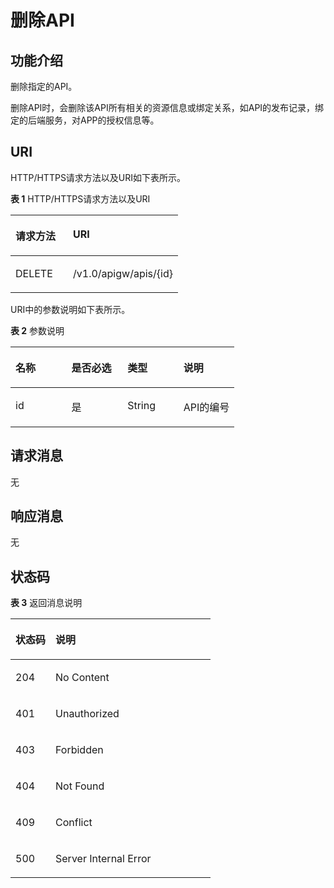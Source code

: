 # 删除API<a name="apig-zh-api-180713027"></a>

## 功能介绍<a name="section24863152"></a>

删除指定的API。

删除API时，会删除该API所有相关的资源信息或绑定关系，如API的发布记录，绑定的后端服务，对APP的授权信息等。

## URI<a name="section22441780"></a>

HTTP/HTTPS请求方法以及URI如下表所示。

**表 1**  HTTP/HTTPS请求方法以及URI

<a name="table47776868"></a>
<table><thead align="left"><tr id="row14972112"><th class="cellrowborder" valign="top" width="34.339999999999996%" id="mcps1.2.3.1.1"><p id="p4781565"><a name="p4781565"></a><a name="p4781565"></a>请求方法</p>
</th>
<th class="cellrowborder" valign="top" width="65.66%" id="mcps1.2.3.1.2"><p id="p51762503"><a name="p51762503"></a><a name="p51762503"></a>URI</p>
</th>
</tr>
</thead>
<tbody><tr id="row32013205"><td class="cellrowborder" valign="top" width="34.339999999999996%" headers="mcps1.2.3.1.1 "><p id="p42932816"><a name="p42932816"></a><a name="p42932816"></a>DELETE</p>
</td>
<td class="cellrowborder" valign="top" width="65.66%" headers="mcps1.2.3.1.2 "><p id="p55006047"><a name="p55006047"></a><a name="p55006047"></a>/v1.0/apigw/apis/{id}</p>
</td>
</tr>
</tbody>
</table>

URI中的参数说明如下表所示。

**表 2**  参数说明

<a name="table26304811"></a>
<table><thead align="left"><tr id="row11931990"><th class="cellrowborder" valign="top" width="25%" id="mcps1.2.5.1.1"><p id="p26967144"><a name="p26967144"></a><a name="p26967144"></a>名称</p>
</th>
<th class="cellrowborder" valign="top" width="25%" id="mcps1.2.5.1.2"><p id="p36855079"><a name="p36855079"></a><a name="p36855079"></a>是否必选</p>
</th>
<th class="cellrowborder" valign="top" width="25%" id="mcps1.2.5.1.3"><p id="p32471418"><a name="p32471418"></a><a name="p32471418"></a>类型</p>
</th>
<th class="cellrowborder" valign="top" width="25%" id="mcps1.2.5.1.4"><p id="p12939210"><a name="p12939210"></a><a name="p12939210"></a>说明</p>
</th>
</tr>
</thead>
<tbody><tr id="row41443070"><td class="cellrowborder" valign="top" width="25%" headers="mcps1.2.5.1.1 "><p id="p1445503"><a name="p1445503"></a><a name="p1445503"></a>id</p>
</td>
<td class="cellrowborder" valign="top" width="25%" headers="mcps1.2.5.1.2 "><p id="p49976884"><a name="p49976884"></a><a name="p49976884"></a>是</p>
</td>
<td class="cellrowborder" valign="top" width="25%" headers="mcps1.2.5.1.3 "><p id="p21595781"><a name="p21595781"></a><a name="p21595781"></a>String</p>
</td>
<td class="cellrowborder" valign="top" width="25%" headers="mcps1.2.5.1.4 "><p id="p4427868"><a name="p4427868"></a><a name="p4427868"></a>API的编号</p>
</td>
</tr>
</tbody>
</table>

## 请求消息<a name="section649433"></a>

无

## 响应消息<a name="section52604147"></a>

无

## 状态码<a name="section5844905"></a>

**表 3**  返回消息说明

<a name="table60212917"></a>
<table><thead align="left"><tr id="row17862286"><th class="cellrowborder" valign="top" width="20%" id="mcps1.2.3.1.1"><p id="p37559096"><a name="p37559096"></a><a name="p37559096"></a>状态码</p>
</th>
<th class="cellrowborder" valign="top" width="80%" id="mcps1.2.3.1.2"><p id="p22387963"><a name="p22387963"></a><a name="p22387963"></a>说明</p>
</th>
</tr>
</thead>
<tbody><tr id="row1485694"><td class="cellrowborder" valign="top" width="20%" headers="mcps1.2.3.1.1 "><p id="p53232361"><a name="p53232361"></a><a name="p53232361"></a>204</p>
</td>
<td class="cellrowborder" valign="top" width="80%" headers="mcps1.2.3.1.2 "><p id="p13445195614478"><a name="p13445195614478"></a><a name="p13445195614478"></a>No Content</p>
</td>
</tr>
<tr id="row17468177"><td class="cellrowborder" valign="top" width="20%" headers="mcps1.2.3.1.1 "><p id="p5636200"><a name="p5636200"></a><a name="p5636200"></a>401</p>
</td>
<td class="cellrowborder" valign="top" width="80%" headers="mcps1.2.3.1.2 "><p id="p53879076"><a name="p53879076"></a><a name="p53879076"></a>Unauthorized</p>
</td>
</tr>
<tr id="row15149644"><td class="cellrowborder" valign="top" width="20%" headers="mcps1.2.3.1.1 "><p id="p19161626"><a name="p19161626"></a><a name="p19161626"></a>403</p>
</td>
<td class="cellrowborder" valign="top" width="80%" headers="mcps1.2.3.1.2 "><p id="p13949586"><a name="p13949586"></a><a name="p13949586"></a>Forbidden</p>
</td>
</tr>
<tr id="row10181700"><td class="cellrowborder" valign="top" width="20%" headers="mcps1.2.3.1.1 "><p id="p19411362"><a name="p19411362"></a><a name="p19411362"></a>404</p>
</td>
<td class="cellrowborder" valign="top" width="80%" headers="mcps1.2.3.1.2 "><p id="p28816493"><a name="p28816493"></a><a name="p28816493"></a>Not Found</p>
</td>
</tr>
<tr id="row58021846"><td class="cellrowborder" valign="top" width="20%" headers="mcps1.2.3.1.1 "><p id="p2149103"><a name="p2149103"></a><a name="p2149103"></a>409</p>
</td>
<td class="cellrowborder" valign="top" width="80%" headers="mcps1.2.3.1.2 "><p id="p39859624"><a name="p39859624"></a><a name="p39859624"></a>Conflict</p>
</td>
</tr>
<tr id="row23192296"><td class="cellrowborder" valign="top" width="20%" headers="mcps1.2.3.1.1 "><p id="p66636660"><a name="p66636660"></a><a name="p66636660"></a>500</p>
</td>
<td class="cellrowborder" valign="top" width="80%" headers="mcps1.2.3.1.2 "><p id="p14947689"><a name="p14947689"></a><a name="p14947689"></a>Server Internal Error</p>
</td>
</tr>
</tbody>
</table>

